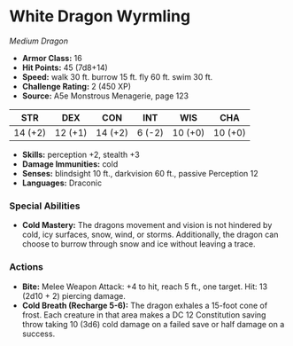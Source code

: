 # White Dragon Wyrmling

*Medium* *Dragon*

- **Armor Class:** 16
- **Hit Points:** 45 (7d8+14)
- **Speed:** walk 30 ft. burrow 15 ft. fly 60 ft. swim 30 ft.
- **Challenge Rating:** 2 (450 XP)
- **Source:** A5e Monstrous Menagerie, page 123

| STR | DEX | CON | INT | WIS | CHA |
| --- | --- | --- | --- | --- | --- |
| 14 (+2) | 12 (+1) | 14 (+2) | 6 (-2) | 10 (+0) | 10 (+0) |

- **Skills:** perception +2, stealth +3
- **Damage Immunities:** cold
- **Senses:** blindsight 10 ft., darkvision 60 ft., passive Perception 12
- **Languages:** Draconic

### Special Abilities

- **Cold Mastery:** The dragons movement and vision is not hindered by cold, icy surfaces, snow, wind, or storms. Additionally, the dragon can choose to burrow through snow and ice without leaving a trace.

### Actions

- **Bite:** Melee Weapon Attack: +4 to hit, reach 5 ft., one target. Hit: 13 (2d10 + 2) piercing damage.
- **Cold Breath (Recharge 5-6):** The dragon exhales a 15-foot cone of frost. Each creature in that area makes a DC 12 Constitution saving throw  taking 10 (3d6) cold damage on a failed save or half damage on a success.


